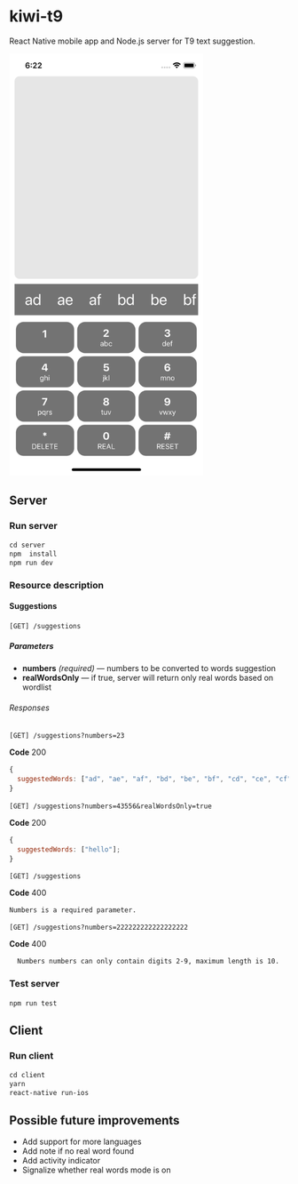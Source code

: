# kiwi-t9

React Native mobile app and Node.js server for T9 text suggestion.

<img src="./kiwi-t9-demo.png" width="350">

## Server

### Run server

```
cd server
npm  install
npm run dev
```

### Resource description

#### Suggestions

```
[GET] /suggestions
```

##### Parameters

- **numbers** _(required)_ — numbers to be converted to words suggestion
- **realWordsOnly** — if true, server will return only real words based on wordlist

###### Responses

`[GET] /suggestions?numbers=23`

**Code** 200

```js
{
  suggestedWords: ["ad", "ae", "af", "bd", "be", "bf", "cd", "ce", "cf"];
}
```

`[GET] /suggestions?numbers=43556&realWordsOnly=true`

**Code** 200

```js
{
  suggestedWords: ["hello"];
}
```

`[GET] /suggestions`

**Code** 400

```
Numbers is a required parameter.

```

`[GET] /suggestions?numbers=222222222222222222`

**Code** 400

```
  Numbers numbers can only contain digits 2-9, maximum length is 10.
```

### Test server

```
npm run test
```

## Client

### Run client

```
cd client
yarn
react-native run-ios
```

## Possible future improvements

- Add support for more languages
- Add note if no real word found
- Add activity indicator
- Signalize whether real words mode is on
